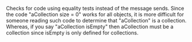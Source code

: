Checks for code using equality tests instead of the message sends. Since the code "aCollection size = 0" works for all objects, it is more difficult for someone reading such code to determine that "aCollection" is a collection. Whereas, if you say "aCollection isEmpty" then aCollection must be a collection since isEmpty is only defined for collections.